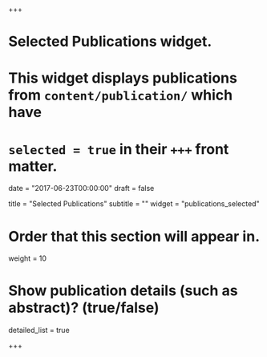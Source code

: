 +++
# Selected Publications widget.
# This widget displays publications from `content/publication/` which have
# `selected = true` in their `+++` front matter.

date = "2017-06-23T00:00:00"
draft = false

title = "Selected Publications"
subtitle = ""
widget = "publications_selected"

# Order that this section will appear in.
weight = 10

# Show publication details (such as abstract)? (true/false)
detailed_list = true

+++
